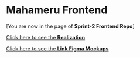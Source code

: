 # Mahameru Frontend

[You are now in the page of **Sprint-2 Frontend Repo**]

[Click here to see the **Realization**](https://github.com/DhiaReza/MahameruFrontend/tree/Sprint-5/Realization)

[Click here to see the **Link Figma Mockups**](https://www.figma.com/file/EFbCpS1Ga9q1X9QhQbGCVj/MOCKUP-CHANNEL?node-id=0%3A1&t=19kIfXt0ScQst04Y-0)
